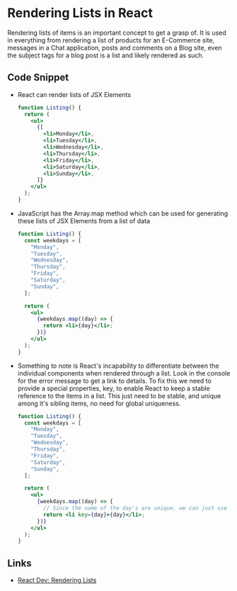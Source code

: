 # Rendering Lists in React

Rendering lists of items is an important concept to get a grasp of. It is used in everything from rendering a list of products for an E-Commerce site, messages in a Chat application, posts and comments on a Blog site, even the subject tags for a blog post is a list and likely rendered as such.

## Code Snippet

- React can render lists of JSX Elements

  ```jsx
  function Listing() {
    return (
      <ul>
        {[
          <li>Monday</li>,
          <li>Tuesday</li>,
          <li>Wednesday</li>,
          <li>Thursday</li>,
          <li>Friday</li>,
          <li>Saturday</li>,
          <li>Sunday</li>,
        ]}
      </ul>
    );
  }
  ```

- JavaScript has the Array.map method which can be used for generating these lists of JSX Elements from a list of data

  ```jsx
  function Listing() {
    const weekdays = [
      "Monday",
      "Tuesday",
      "Wednesday",
      "Thursday",
      "Friday",
      "Saturday",
      "Sunday",
    ];

    return (
      <ul>
        {weekdays.map((day) => {
          return <li>{day}</li>;
        })}
      </ul>
    );
  }
  ```

- Something to note is React's incapability to differentiate between the individual components when rendered through a list. Look in the console for the error message to get a link to details. To fix this we need to provide a special properties, key, to enable React to keep a stable reference to the items in a list. This just need to be stable, and unique among it's sibling items, no need for global uniqueness.

  ```jsx
  function Listing() {
    const weekdays = [
      "Monday",
      "Tuesday",
      "Wednesday",
      "Thursday",
      "Friday",
      "Saturday",
      "Sunday",
    ];

    return (
      <ul>
        {weekdays.map((day) => {
          // Since the name of the day's are unique, we can just use those
          return <li key={day}>{day}</li>;
        })}
      </ul>
    );
  }
  ```

## Links

- [React Dev: Rendering Lists](https://react.dev/learn/rendering-lists)
